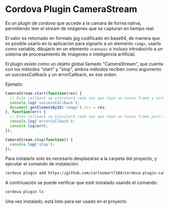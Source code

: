 # Cordova Plugin CameraStream
Es un plugin de *cordova* que accede a la camara de forma nativa, permitiendo leer el stream de imágenes que se capturan en tiempo real.

El valor es retornado en formato jpg codificado en base64, de manera que es posible usarlo en la aplicación para signarlo a un elemento `<img>`, usarlo como variable, dibujarlo en un elemento `<canvas>` o incluso introducirlo a un sistema de procesamiento de imágenes o inteligencia artificial.

El plugin existe como un objeto global llamado "CameraStream", que cuenta con los métodos "start" y "stop", ambos métodos reciben como argumento un successCallback y un errorCallback, en ese orden.

Ejemplo:
```javascript
CameraStream.start(function(res) {
  // Este callback se ejecutará cada vez que haya un nuevo frame y este sea procesado correctamente.
  console.log('successCallback');
  document.getElementByID('image').src = res;
}, function(err) {
  // Este callback se ejecutará cada vez que haya un nuevo frame pero algo falle en el proceso.
  console.log('errorCallback');
  console.log(err);
});
```

```javascript
CameraStream.stop(function() {
  console.log('stop');
});
```

Para instalarlo solo es necesario desplazarse a la carpeta del proyecto, y ejecutar el comando de instalación:
```bash
cordova plugin add https://github.com/carlosmart7104/cordova-plugin-camerastream.git
```
A continuación se puede verificar que esté instalado usando el comando:
```bash
cordova plugin ls
```
Una vez instalado, está listo para ser usado en el proyecto
